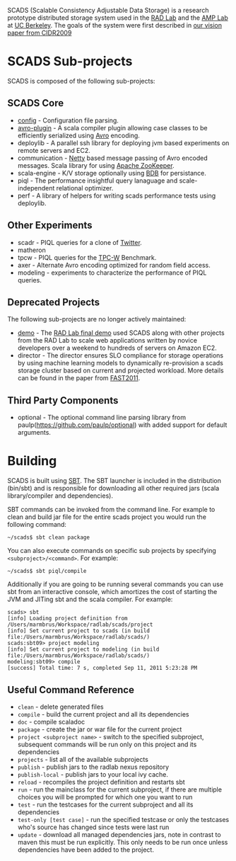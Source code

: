 SCADS (Scalable Consistency Adjustable Data Storage) is a research prototype distributed storage system used in the [RAD Lab](http://radlab.cs.berkeley.edu/) and the [AMP Lab](https://amplab.cs.berkeley.edu/) at [UC Berkeley](http://berkeley.edu/). The goals of the system were first described in [our vision paper from CIDR2009](http://radlab.cs.berkeley.edu/publication/185)

SCADS Sub-projects
=================
SCADS is composed of the following sub-projects:

SCADS Core
----------
* [config](https://github.com/radlab/SCADS/wiki/SCADS-Config) - Configuration file parsing.
* [avro-plugin](https://github.com/radlab/SCADS/wiki/Avro-Plugin) - A scala compiler plugin allowing case classes to be efficiently serialized using [Avro](http://avro.apache.org/) encoding.
* deploylib - A parallel ssh library for deploying jvm based experiments on remote servers and EC2.
* communication - [Netty](http://www.jboss.org/netty) based message passing of Avro encoded messages.  Scala library for using [Apache ZooKeeper](http://zookeeper.apache.org/).
* scala-engine - K/V storage optionally using [BDB](http://www.oracle.com/technetwork/database/berkeleydb/overview/index.html) for persistance.
* piql - The performance insightful query lanaguage and scale-independent relational optimizer.
* perf - A library of helpers for writing scads performance tests using deploylib.

Other Experiments
-----------------
* scadr - PIQL queries for a clone of [Twitter](http://www.twitter.com).
* matheron
* tpcw - PIQL queries for the [TPC-W](http://www.tpc.org/tpcw/) Benchmark.
* axer - Alternate Avro encoding optimized for random field access.
* modeling - experiments to characterize the performance of PIQL queries.

Deprecated Projects
-------------------
The following sub-projects are no longer actively maintained:

* [demo](https://github.com/radlab/SCADS/wiki/Demo) - The [RAD Lab final demo](http://radlab.cs.berkeley.edu/media-news/345) used SCADS along with other projects from the RAD Lab to scale web applications written by novice developers over a weekend to hundreds of servers on Amazon EC2.
* director - The director ensures SLO compliance for storage operations by using machine learning models to dynamically re-provision a scads storage cluster based on current and projected workload.  More details can be found in the paper from [FAST2011](http://www.eecs.berkeley.edu/~franklin/Papers/fast11director.pdf).

Third Party Components
----------------------
* optional - The optional command line parsing library from paulp(https://github.com/paulp/optional) with added support for default arguments.

Building
========
SCADS is built using [SBT](https://github.com/harrah/xsbt).  The SBT launcher is included in the distribution (bin/sbt) and is responsible for downloading all other required jars (scala library/compiler and dependencies).

SBT commands can be invoked from the command line.  For example to clean and build jar file for the entire scads project you would run the following command:

    ~/scads$ sbt clean package

You can also execute commands on specific sub projects by specifying `<subproject>/<command>`.  For example:

    ~/scads$ sbt piql/compile

Additionally if you are going to be running several commands you can use sbt from an interactive console, which amortizes the cost of starting the JVM and JITing sbt and the scala compiler.  For example:

    scads> sbt
    [info] Loading project definition from /Users/marmbrus/Workspace/radlab/scads/project
    [info] Set current project to scads (in build file:/Users/marmbrus/Workspace/radlab/scads/)
    scads:sbt09> project modeling
    [info] Set current project to modeling (in build file:/Users/marmbrus/Workspace/radlab/scads/)
    modeling:sbt09> compile
    [success] Total time: 7 s, completed Sep 11, 2011 5:23:28 PM

Useful Command Reference
------------------------
* `clean` - delete generated files
* `compile` - build the current project and all its dependencies
* `doc` - compile scaladoc
* `package` - create the jar or war file for the current project
* `project <subproject name>` - switch to the specified subproject, subsequent commands will be run only on this project and its dependencies
* `projects` - list all of the available subprojects
* `publish` - publish jars to the radlab nexus repository
* `publish-local` - publish jars to your local ivy cache.
* `reload` - recompiles the project definition and restarts sbt
* `run` - run the mainclass for the current subproject, if there are multiple choices you will be prompted for which one you want to run
* `test` - run the testcases for the current subproject and all its dependencies
* `test-only [test case]` - run the specified testcase or only the testcases who's source has changed since tests were last run
* `update` - download all managed dependencies jars, note in contrast to maven this must be run explicitly.  This only needs to be run once unless dependencies have been added to the project.
